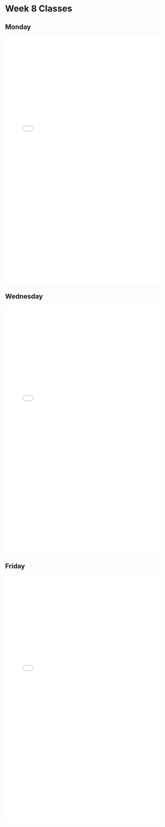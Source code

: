 # Week 8 Classes

## Monday

<iframe src="../../Class08A_post.pdf" width="100%" height="800px" frameBorder="0"> </iframe>

## Wednesday

<iframe src="../../Class08B.pdf" width="100%" height="800px" frameBorder="0"> </iframe>

## Friday

<iframe src="../../Class08C.pdf" width="100%" height="800px" frameBorder="0"> </iframe>